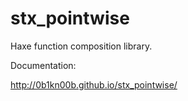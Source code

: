 stx_pointwise
=============

Haxe function composition library.

Documentation:

http://0b1kn00b.github.io/stx_pointwise/
